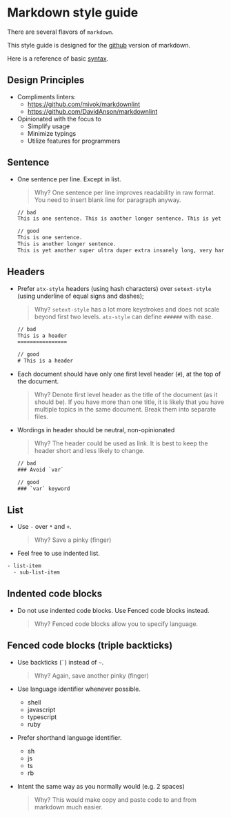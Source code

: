 # Markdown style guide

There are several flavors of `markdown`.

This style guide is designed for the [github](<https://help.github.com/articles/github-flavored-markdown/>) version of markdown.

Here is a reference of basic [syntax](https://daringfireball.net/projects/markdown/syntax).

## Design Principles

- Compliments linters:
  - <https://github.com/mivok/markdownlint>
  - <https://github.com/DavidAnson/markdownlint>
- Opinionated with the focus to
  - Simplify usage
  - Minimize typings
  - Utilize features for programmers

## Sentence

- One sentence per line. Except in list.

  > Why? One sentence per line improves readability in raw format.
  > You need to insert blank line for paragraph anyway.

  ```txt
  // bad
  This is one sentence. This is another longer sentence. This is yet another super ultra duper extra insanely long, very hard to read, very dense, contains many many information, very likely a run-on, very much like what an attorney will write, and probably will be wrapped by the editor sentence.

  // good
  This is one sentence.
  This is another longer sentence.
  This is yet another super ultra duper extra insanely long, very hard to read, very dense, contains many many information, very likely a run-on, very much like what an attorney will write, and probably will be wrapped by the editor sentence.
  ```

## Headers

- Prefer `atx-style` headers (using hash characters) over `setext-style` (using underline of equal signs and dashes);

  > Why? `setext-style` has a lot more keystrokes and does not scale beyond first two levels.
  > `atx-style` can define `######` with ease.

  ```txt
  // bad
  This is a header
  ================

  // good
  # This is a header
  ```

- Each document should have only one first level header (`#`), at the top of the document.

  > Why? Denote first level header as the title of the document (as it should be).
  > If you have more than one title, it is likely that you have multiple topics in the same document.
  > Break them into separate files.

- Wordings in header should be neutral, non-opinionated

  > Why? The header could be used as link.
  > It is best to keep the header short and less likely to change.

  ```txt
  // bad
  ### Avoid `var`

  // good
  ### `var` keyword
  ```

## List

- Use `-` over `*` and `+`.

  > Why? Save a pinky (finger)

- Feel free to use indented list.

```txt
- list-item
  - sub-list-item
```

## Indented code blocks

- Do not use indented code blocks. Use Fenced code blocks instead.

  > Why? Fenced code blocks allow you to specify language.

## Fenced code blocks (triple backticks)

- Use backticks (`` ` ``) instead of `~`.

  > Why? Again, save another pinky (finger)

- Use language identifier whenever possible.
  - shell
  - javascript
  - typescript
  - ruby
- Prefer shorthand language identifier.
  - sh
  - js
  - ts
  - rb
- Intent the same way as you normally would (e.g. 2 spaces)

  > Why? This would make copy and paste code to and from markdown much easier.
